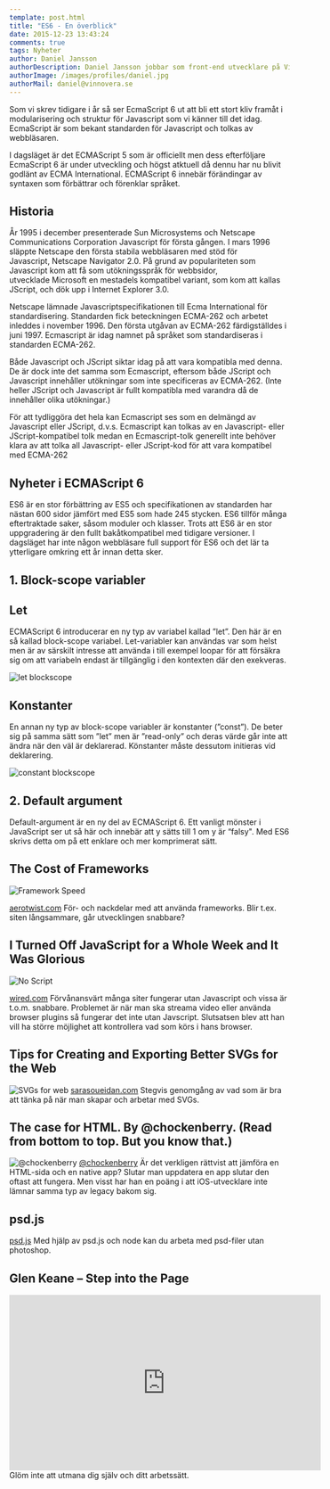 ```yaml
---
template: post.html
title: "ES6 - En överblick"
date: 2015-12-23 13:43:24
comments: true
tags: Nyheter
author: Daniel Jansson
authorDescription: Daniel Jansson jobbar som front-end utvecklare på Vinnovera.
authorImage: /images/profiles/daniel.jpg
authorMail: daniel@vinnovera.se
---
```


Som vi skrev tidigare i år så ser EcmaScript 6 ut att bli ett stort kliv framåt i
modularisering och struktur för Javascript som vi känner till det idag. EcmaScript 
är som bekant standarden för Javascript och tolkas av webbläsaren.
<!--more-->


I dagsläget är det ECMAScript 5 som är officiellt men dess efterföljare EcmaScript 6 
är under utveckling och högst atktuell då dennu har nu blivit godlänt av ECMA International. 
ECMAScript 6 innebär förändingar av syntaxen som förbättrar och förenklar språket.

## Historia
År 1995 i december presenterade Sun Microsystems och Netscape Communications Corporation
Javascript för första gången. I mars 1996 släppte Netscape den första stabila webbläsaren 
med stöd för Javascript, Netscape Navigator 2.0. På grund av populariteten som Javascript 
kom att få som utökningsspråk för webbsidor, utvecklade Microsoft en mestadels kompatibel 
variant, som kom att kallas JScript, och dök upp i Internet Explorer 3.0.

Netscape lämnade Javascriptspecifikationen till Ecma International för standardisering. 
Standarden fick beteckningen ECMA-262 och arbetet inleddes i november 1996. Den första 
utgåvan av ECMA-262 färdigställdes i juni 1997. Ecmascript är idag namnet på språket som 
standardiseras i standarden ECMA-262. 

Både Javascript och JScript siktar idag på att vara kompatibla med denna. De är dock inte 
det samma som Ecmascript, eftersom både JScript och Javascript innehåller utökningar som 
inte specificeras av ECMA-262. (Inte heller JScript och Javascript är fullt kompatibla med 
varandra då de innehåller olika utökningar.) 

För att tydliggöra det hela kan Ecmascript ses som en delmängd av Javascript eller JScript, 
d.v.s. Ecmascript kan tolkas av en Javascript- eller JScript-kompatibel tolk medan en 
Ecmascript-tolk generellt inte behöver klara av att tolka all Javascript- eller JScript-kod 
för att vara kompatibel med ECMA-262

## Nyheter i ECMAScript 6
ES6 är en stor förbättring av ES5 och specifikationen av standarden har nästan 600 sidor 
jämfört med ES5 som hade 245 stycken. ES6 tillför många eftertraktade saker, såsom moduler 
och klasser. Trots att ES6 är en stor uppgradering är den fullt bakåtkompatibel med tidigare 
versioner. I dagsläget har inte någon webbläsare full support för ES6 och det lär ta 
ytterligare omkring ett år innan detta sker.

## 1. Block-scope variabler

## Let
ECMAScript 6 introducerar en ny typ av variabel kallad ”let”. Den här är en så kallad block-scope
variabel. Let-variabler kan användas var som helst men är av särskilt intresse att använda i till 
exempel loopar för att försäkra sig om att variabeln endast är tillgänglig i den kontexten där 
den exekveras.

![let blockscope](/images/content/posts/es6-en-overblick/blockscope1.jpg)

## Konstanter
En annan ny typ av block-scope variabler är konstanter (”const”). De beter sig på samma sätt som 
”let” men  är ”read-only” och deras värde går inte att ändra när den väl är deklarerad. Könstanter 
måste dessutom initieras vid deklarering.

![constant blockscope](/images/content/posts/es6-en-overblick/blockscope2.jpg)

## 2. Default argument
Default-argument är en ny del av ECMAScript 6. Ett vanligt mönster i JavaScript ser ut så här 
och innebär att y sätts till 1 om y är “falsy". Med ES6 skrivs detta om på ett enklare och mer 
komprimerat sätt.







## The Cost of Frameworks
![Framework Speed](/images/content/posts/hittat-pa-natet-number-15/framework_speed.jpg)

[aerotwist.com][0] För- och nackdelar med att använda frameworks. Blir t.ex. siten långsammare, går utvecklingen snabbare?

## I Turned Off JavaScript for a Whole Week and It Was Glorious
![No Script](/images/content/posts/hittat-pa-natet-number-15/js.jpg)

[wired.com][1] Förvånansvärt många siter fungerar utan Javascript och vissa är t.o.m. snabbare. Problemet är när man ska streama video eller använda browser plugins så fungerar det inte utan Javscript. Slutsatsen blev att han vill ha större möjlighet att kontrollera vad som körs i hans browser.

## Tips for Creating and Exporting Better SVGs for the Web
![SVGs for web](/images/content/posts/hittat-pa-natet-number-15/svg_circle_path.jpg)
[sarasoueidan.com][2] Stegvis genomgång av vad som är bra att tänka på när man skapar och arbetar med SVGs.

## The case for HTML. By @chockenberry. (Read from bottom to top. But you know that.)
![@chockenberry](/images/content/posts/hittat-pa-natet-number-15/craig_hockenberry.png)
[@chockenberry][4] Är det verkligen rättvist att jämföra en HTML-sida och en native app? Slutar man uppdatera en app slutar den oftast att fungera. Men visst har han en poäng i att iOS-utvecklare inte lämnar samma typ av legacy bakom sig.

## psd.js
[psd.js][3] Med hjälp av psd.js och node kan du arbeta med psd-filer utan photoshop.

## Glen Keane – Step into the Page
<div class="video youtube">
	<iframe width="560" height="315" src="https://www.youtube.com/embed/GSbkn6mCfXE" frameborder="0" allowfullscreen></iframe>
</div>
Glöm inte att utmana dig själv och ditt arbetssätt.

[0]: https://aerotwist.com/blog/the-cost-of-frameworks/
[1]: http://www.wired.com/2015/11/i-turned-off-javascript-for-a-whole-week-and-it-was-glorious/
[2]: http://sarasoueidan.com/blog/svg-tips-for-designers/
[3]: https://github.com/meltingice/psd.js
[4]: https://mobile.twitter.com/zeldman/status/667846154114105344